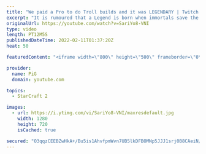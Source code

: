 ```yaml
---
title: "We paid a Pro to do Troll builds and it was LEGENDARY | Twitch Plays Astrea #1 - StarCraft 2"
excerpt: "It is rumoured that a Legend is born when immortals save the world from destruction. A being so powerful rises from the clutches of near death and is then known to the world as CHADSTREA THUNDERSHAFT. Here is his origin story.  Follow Astrea's Twitch: https://www.twitch.tv/zastrea -- 🐷 Second Channel"
originalUrl: https://youtube.com/watch?v=SariYo8-VNI
type: video
length: PT12M5S
publishedDateTime: 2022-02-11T01:37:20Z
heat: 50

featuredContent: "<iframe width=\"800\" height=\"500\" frameborder=\"0\" src=\"https://www.youtube.com/embed/SariYo8-VNI\" allow=\"accelerometer; autoplay; encrypted-media; gyroscope; picture-in-picture\" allowfullscreen></iframe>"

provider:
  name: PiG
  domain: youtube.com

topics:
  - StarCraft 2

images:
  - url: https://i.ytimg.com/vi/SariYo8-VNI/maxresdefault.jpg
    width: 1280
    height: 720
    isCached: true

secured: "O3qqzCEEBZwHkA+/Bu5is1AhvfpmWvn7UB5lkDFBOMNp5JJJ1srj0B8CAeiN/uEm6xwfcfYFEmutWiCuskGyt9nZsRMhZH/lWhhiiCbDEjFFl2y/4lpmVAcCgals/lMBiuCdjQet6JGdn2oL65zfMr8zlyU2IiTfQ48/UdD97glUn4g4uM+YV2IQ9TvUd1Wrn5fec/33NFo+lK9mEDZU0a67TyibahWZzNs9FxOGEuuevNt2NI8Y5OdbjwcimqoXZINXzIZVpaNGG7BPNqzIk69FUPy9QU9SV2DSzOPT3f3NQVhoB5vpd1sjAsPShiIUMz4O+UfNEWVM3KPbw2xGzxEvM6P1qNOLxVe2R84RvG6cDEvsN2qKck+7AkUQMT54chiKD2RVFyjxf6C2NRoY6sgrloL1VIBSPmi4a3ypEWQ=;BEVrqmZXCttESRNIeXvV6A=="
---
```


